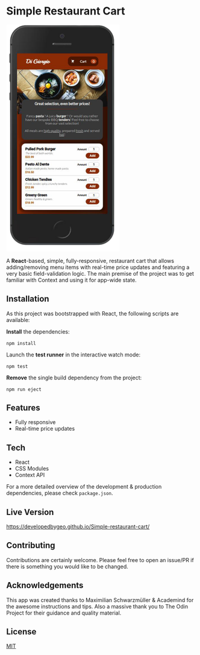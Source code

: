 # Simple Restaurant Cart

<img src='./public/sample.png' width='300px'>

A **React**-based, simple, fully-responsive, restaurant cart that allows adding/removing menu items with real-time price updates and featuring a very basic field-validation logic. The main premise of the project was to get familiar with Context and using it for app-wide state.

## Installation

As this project was bootstrapped with React, the following scripts are available:

**Install** the dependencies:

```
npm install
```

Launch the **test runner** in the interactive watch mode:

```
npm test
```

**Remove** the single build dependency from the project:

```
npm run eject
```

## Features

- Fully responsive
- Real-time price updates

## Tech

- React
- CSS Modules
- Context API

For a more detailed overview of the development & production dependencies, please check `package.json`.

## Live Version

<https://developedbygeo.github.io/Simple-restaurant-cart/>

## Contributing

Contributions are certainly welcome. Please feel free to open an issue/PR if there is something you would like to be changed.

## Acknowledgements

This app was created thanks to Maximilian Schwarzmüller & Academind for the awesome instructions and tips. Also a massive thank you to The Odin Project for their guidance and quality material.

## License

[MIT](./LICENSE.md)
